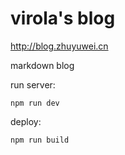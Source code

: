 # virola's blog

<http://blog.zhuyuwei.cn>

markdown blog

run server:
```
npm run dev
```

deploy:
```
npm run build
```